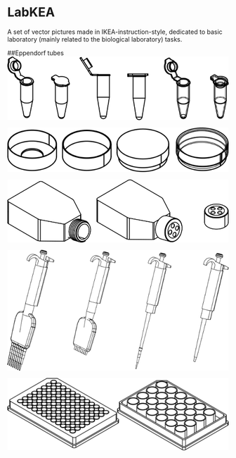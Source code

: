 # LabKEA
A set of vector pictures made in IKEA-instruction-style, dedicated to basic laboratory (mainly related to the biological laboratory) tasks.

##Eppendorf tubes
![Eppendorfs](https://github.com/arteys/LabKEA/blob/main/Thumbnail%20Images/Eppendorf%201.5%20ml.png?raw=true)

![35 mm dishes](https://github.com/arteys/LabKEA/blob/main/Thumbnail%20Images/35%20mm%20dishes.png?raw=true)

![T25 flasks](https://github.com/arteys/LabKEA/blob/main/Thumbnail%20Images/T25%20flask.png?raw=true)

![Multichannel 10-200](https://github.com/arteys/LabKEA/blob/main/Thumbnail%20Images/Multi%20and%20single%20200%20mkl%20pipette.png?raw=true)

![Plates 96 24](https://github.com/arteys/LabKEA/blob/main/Thumbnail%20Images/96%20and%2024%20plates.png?raw=true)





